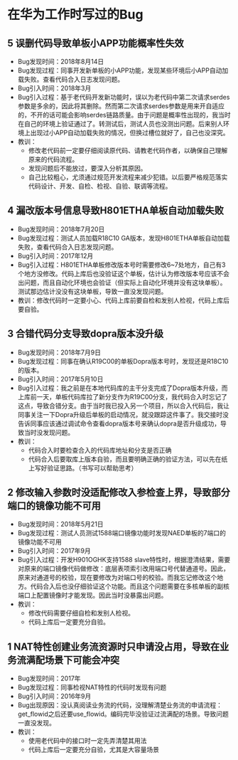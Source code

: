# 在华为工作时写过的Bug

## 5 误删代码导致单板小APP功能概率性失效

- Bug发现时间：2018年8月14日
- Bug发现过程：同事开发新单板的小APP功能，发现某些环境后小APP自动加载失败。查看代码合入日志发现问题。
- Bug引入时间：2018年3月
- Bug引入过程：基于老代码开发新功能时，误以为老代码中第二次请求serdes参数是多余的，因此将其删除。然而第二次请求serdes参数是用来开自适应的，不开的话可能会影响serdes链路质量。由于问题是概率性出现的，我当时在自己的环境上验证通过了。转测试后，测试人员也没测出问题。后来别人环境上出现过小APP自动加载失败的情况，但换过槽位就好了，自己也没深究。
- 教训：
    - 修改老代码前一定要仔细阅读原代码、请教老代码作者，以确保自己理解原来的代码流程。
    - 发现问题后不能放过，要深入分析其原因。
    - 自己比较粗心，尤须通过规范开发流程来减少犯错。以后要严格规范落实代码设计、开发、自检、检视、自验、联调等流程。

## 4 漏改版本号信息导致H801ETHA单板自动加载失败

- Bug发现时间：2018年7月20日
- Bug发现过程：测试人员加载R18C10 GA版本，发现H801ETHA单板自动加载失败，查看代码合入日志发现问题。
- Bug引入时间：2017年12月
- Bug引入过程：H801ETHA单板修改版本号时需要修改6~7处地方，自己有3个地方没修改。代码上库后也没验证这个单板，估计认为修改版本号应该不会出问题，而且自动化环境也会验证（但实际上自动化环境并没有这块单板）。测试那边估计没没有这块单板，导致一直没发现问题。
- 教训：修改代码时一定要小心、代码上库前要自检和发别人检视，代码上库后要自验。

## 3 合错代码分支导致dopra版本没升级

- Bug发现时间：2018年7月9日
- Bug发现过程：同事在确认R19C00的单板Dopra版本号时，发现还是R18C10的版本。
- Bug引入时间：2017年5月10日
- Bug引入过程：我之前是在本地代码库的主干分支完成了Dopra版本升级，而上库前一天，单板代码库拉了新分支作为R19C00分支，我代码合入时忘记了这点，导致合错分支。由于当时我已投入另一个项目，所以合入代码后，我让同事关注一下Dopra升级后单板的启动情况，就没跟踪这件事了。我交接时没告诉同事应该通过调试命令查看dopra版本号来确认dopra是否升级成功，导致当时没发现问题。
- 教训：
    - 代码合入时要检查合入的代码库地址和分支是否正确
    - 代码合入后要取库上版本自验，而且要明确正确的验证方法，可以先在纸上写好验证思路。（书写可以帮助思考）

## 2 修改输入参数时没适配修改入参检查上界，导致部分端口的镜像功能不可用

- Bug发现时间：2018年5月21日
- Bug发现过程：测试人员测试1588端口镜像功能时发现NAED单板的7端口的镜像功能不可用
- Bug引入时间：2017年9月
- Bug引入过程：开发H901OGHK支持1588 slave特性时，根据澄清结果，需要对原来的端口镜像代码做修改：底层表项索引改用端口号代替通道号。因此，原来对通道号的校验，现在要修改为对端口号的校验。而我忘记修改这个地方。代码合入后也没仔细验证这个功能。而且这个问题需要在多核单板的副核端口上配置镜像时才能发现。因此当时没暴露出问题。
- 教训：
    - 修改代码需要仔细自检和发别人检视。
    - 代码上库后一定要充分自验。

## 1 NAT特性创建业务流资源时只申请没占用，导致在业务流满配场景下可能会冲突

- Bug发现时间：2017年
- Bug发现过程：同事检视NAT特性的代码时发现有问题
- Bug引入时间：2016年9月
- Bug出现原因：没认真阅读业务流的代码，没理解清楚业务流的申请流程：get_flowid之后还要use_flowid。编码完毕没验证过流满配的场景。导致问题一直没发现。
- 教训：
    - 使用老代码中的接口时一定先弄清楚其用法
    - 代码上库后一定要充分自验，尤其是大容量场景
